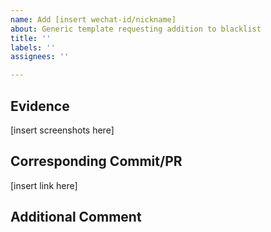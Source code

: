 ```yaml
---
name: Add [insert wechat-id/nickname]
about: Generic template requesting addition to blacklist
title: ''
labels: ''
assignees: ''

---
```


## Evidence
[insert screenshots here]

## Corresponding Commit/PR
[insert link here]

## Additional Comment
